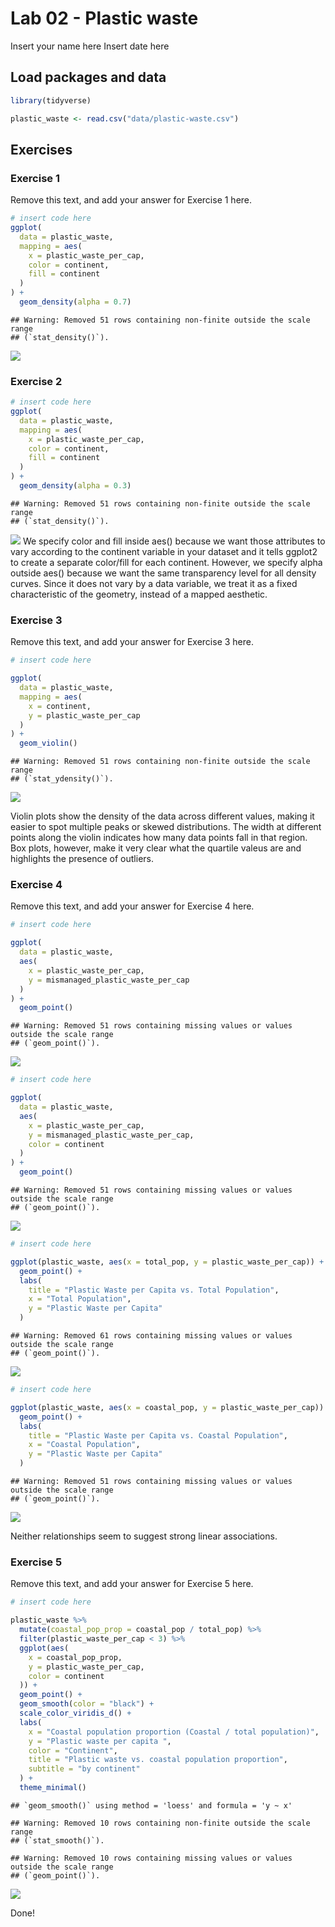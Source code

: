 Lab 02 - Plastic waste
================
Insert your name here
Insert date here

## Load packages and data

``` r
library(tidyverse) 
```

``` r
plastic_waste <- read.csv("data/plastic-waste.csv")
```

## Exercises

### Exercise 1

Remove this text, and add your answer for Exercise 1 here.

``` r
# insert code here
ggplot(
  data = plastic_waste,
  mapping = aes(
    x = plastic_waste_per_cap,
    color = continent,
    fill = continent
  )
) +
  geom_density(alpha = 0.7)
```

    ## Warning: Removed 51 rows containing non-finite outside the scale range
    ## (`stat_density()`).

![](lab-02_files/figure-gfm/plastic-waste-continent-1.png)<!-- -->

### Exercise 2

``` r
# insert code here
ggplot(
  data = plastic_waste,
  mapping = aes(
    x = plastic_waste_per_cap,
    color = continent,
    fill = continent
  )
) +
  geom_density(alpha = 0.3)
```

    ## Warning: Removed 51 rows containing non-finite outside the scale range
    ## (`stat_density()`).

![](lab-02_files/figure-gfm/plastic-waste-density-1.png)<!-- --> We
specify color and fill inside aes() because we want those attributes to
vary according to the continent variable in your dataset and it tells
ggplot2 to create a separate color/fill for each continent. However, we
specify alpha outside aes() because we want the same transparency level
for all density curves. Since it does not vary by a data variable, we
treat it as a fixed characteristic of the geometry, instead of a mapped
aesthetic.

### Exercise 3

Remove this text, and add your answer for Exercise 3 here.

``` r
# insert code here

ggplot(
  data = plastic_waste,
  mapping = aes(
    x = continent,
    y = plastic_waste_per_cap
  )
) +
  geom_violin()
```

    ## Warning: Removed 51 rows containing non-finite outside the scale range
    ## (`stat_ydensity()`).

![](lab-02_files/figure-gfm/plastic-waste-violin-1.png)<!-- -->

Violin plots show the density of the data across different values,
making it easier to spot multiple peaks or skewed distributions. The
width at different points along the violin indicates how many data
points fall in that region. Box plots, however, make it very clear what
the quartile valeus are and highlights the presence of outliers.

### Exercise 4

Remove this text, and add your answer for Exercise 4 here.

``` r
# insert code here

ggplot(
  data = plastic_waste,
  aes(
    x = plastic_waste_per_cap,
    y = mismanaged_plastic_waste_per_cap
  )
) +
  geom_point()
```

    ## Warning: Removed 51 rows containing missing values or values outside the scale range
    ## (`geom_point()`).

![](lab-02_files/figure-gfm/plastic-waste-mismanaged-1.png)<!-- -->

``` r
# insert code here

ggplot(
  data = plastic_waste,
  aes(
    x = plastic_waste_per_cap,
    y = mismanaged_plastic_waste_per_cap,
    color = continent
  )
) +
  geom_point()
```

    ## Warning: Removed 51 rows containing missing values or values outside the scale range
    ## (`geom_point()`).

![](lab-02_files/figure-gfm/plastic-waste-mismanaged-continent-1.png)<!-- -->

``` r
# insert code here

ggplot(plastic_waste, aes(x = total_pop, y = plastic_waste_per_cap)) +
  geom_point() +
  labs(
    title = "Plastic Waste per Capita vs. Total Population",
    x = "Total Population",
    y = "Plastic Waste per Capita"
  )
```

    ## Warning: Removed 61 rows containing missing values or values outside the scale range
    ## (`geom_point()`).

![](lab-02_files/figure-gfm/plastic-waste-population-total-1.png)<!-- -->

``` r
# insert code here

ggplot(plastic_waste, aes(x = coastal_pop, y = plastic_waste_per_cap)) +
  geom_point() +
  labs(
    title = "Plastic Waste per Capita vs. Coastal Population",
    x = "Coastal Population",
    y = "Plastic Waste per Capita"
  )
```

    ## Warning: Removed 51 rows containing missing values or values outside the scale range
    ## (`geom_point()`).

![](lab-02_files/figure-gfm/plastic-waste-population-coastal-1.png)<!-- -->

Neither relationships seem to suggest strong linear associations.

### Exercise 5

Remove this text, and add your answer for Exercise 5 here.

``` r
# insert code here

plastic_waste %>%
  mutate(coastal_pop_prop = coastal_pop / total_pop) %>%
  filter(plastic_waste_per_cap < 3) %>%
  ggplot(aes(
    x = coastal_pop_prop,
    y = plastic_waste_per_cap,
    color = continent
  )) +
  geom_point() +
  geom_smooth(color = "black") +
  scale_color_viridis_d() +
  labs(
    x = "Coastal population proportion (Coastal / total population)",
    y = "Plastic waste per capita ",
    color = "Continent",
    title = "Plastic waste vs. coastal population proportion",
    subtitle = "by continent"
  ) +
  theme_minimal()
```

    ## `geom_smooth()` using method = 'loess' and formula = 'y ~ x'

    ## Warning: Removed 10 rows containing non-finite outside the scale range
    ## (`stat_smooth()`).

    ## Warning: Removed 10 rows containing missing values or values outside the scale range
    ## (`geom_point()`).

![](lab-02_files/figure-gfm/recreate-viz-1.png)<!-- -->

Done!
